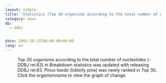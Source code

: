 ```yaml
---
layout: simple
title: 'Statistics [Top 30 organisms according to the total number of nucleotides] Update'
category: news
db:
  - ddbj


date: 2005-10-13T00:00:00+09:00
lang: en
---
```


<html>
<dd>Top 30 organisms according to the total number of nucleotides (-DDBJ rel.63) in Breakdown statistics was updated with releasing DDBJ rel.63. <i>Pinus taeda</i> (loblolly pine) was newly ranked in Top 30. Click the organismname to view the graph of change.</dd>
</html>
